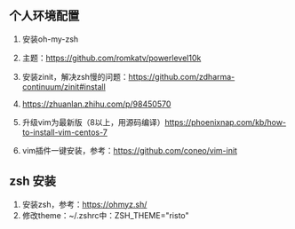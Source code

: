 ## 个人环境配置

1. 安装oh-my-zsh
2. 主题：https://github.com/romkatv/powerlevel10k
3. 安装zinit，解决zsh慢的问题：https://github.com/zdharma-continuum/zinit#install
4. https://zhuanlan.zhihu.com/p/98450570

2. 升级vim为最新版（8以上，用源码编译）https://phoenixnap.com/kb/how-to-install-vim-centos-7
3. vim插件一键安装，参考：https://github.com/coneo/vim-init

## zsh 安装
1. 安装zsh，参考：https://ohmyz.sh/
2. 修改theme：~/.zshrc中：ZSH_THEME="risto"

